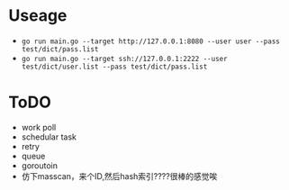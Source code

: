 # Useage

* `go run main.go --target http://127.0.0.1:8080 --user user --pass test/dict/pass.list`
* `go run main.go --target ssh://127.0.0.1:2222 --user test/dict/user.list --pass test/dict/pass.list`


# ToDO

* work poll
* schedular task
* retry 
* queue
* goroutoin
* 仿下masscan，来个ID,然后hash索引????很棒的感觉唉